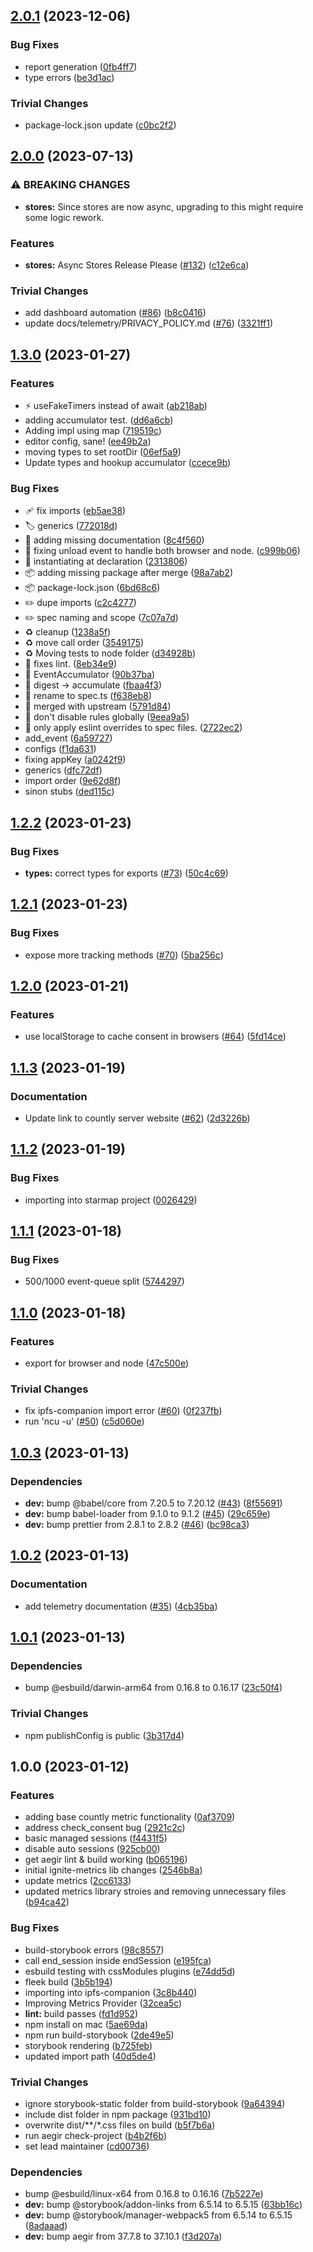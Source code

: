 ## [2.0.1](https://github.com/ipfs-shipyard/ignite-metrics/compare/v2.0.0...v2.0.1) (2023-12-06)


### Bug Fixes

* report generation ([0fb4ff7](https://github.com/ipfs-shipyard/ignite-metrics/commit/0fb4ff7847a46f9703fca96a04f2f51bc69bdd17))
* type errors ([be3d1ac](https://github.com/ipfs-shipyard/ignite-metrics/commit/be3d1ac7c54abf9462b387e34d3d6284ff3cb1ff))


### Trivial Changes

* package-lock.json update ([c0bc2f2](https://github.com/ipfs-shipyard/ignite-metrics/commit/c0bc2f28c635b059e253b08174650beb8cc35033))

## [2.0.0](https://github.com/ipfs-shipyard/ignite-metrics/compare/v1.3.0...v2.0.0) (2023-07-13)


### ⚠ BREAKING CHANGES

* **stores:** Since stores are now async, upgrading to this might require some logic rework.

### Features

* **stores:** Async Stores Release Please ([#132](https://github.com/ipfs-shipyard/ignite-metrics/issues/132)) ([c12e6ca](https://github.com/ipfs-shipyard/ignite-metrics/commit/c12e6cabd0de89da5baf462d3e2183f4b60632ac))


### Trivial Changes

* add dashboard automation ([#86](https://github.com/ipfs-shipyard/ignite-metrics/issues/86)) ([b8c0416](https://github.com/ipfs-shipyard/ignite-metrics/commit/b8c041682ad6f399c91af36ff5a452cec07c88d6))
* update docs/telemetry/PRIVACY_POLICY.md ([#76](https://github.com/ipfs-shipyard/ignite-metrics/issues/76)) ([3321ff1](https://github.com/ipfs-shipyard/ignite-metrics/commit/3321ff18b7f54540fe670e337b62da04cfe54da6))

## [1.3.0](https://github.com/ipfs-shipyard/ignite-metrics/compare/v1.2.2...v1.3.0) (2023-01-27)


### Features

* :zap: useFakeTimers instead of await ([ab218ab](https://github.com/ipfs-shipyard/ignite-metrics/commit/ab218ab00aa7703380ee74898a9da5a25d05f470))
* adding accumulator test. ([dd6a6cb](https://github.com/ipfs-shipyard/ignite-metrics/commit/dd6a6cb5907ee042846aefbcceeb95334d46b3e6))
* Adding impl using map ([719519c](https://github.com/ipfs-shipyard/ignite-metrics/commit/719519cc19703d34bad0d4f8c1f3624ab10d69f9))
* editor config, sane! ([ee49b2a](https://github.com/ipfs-shipyard/ignite-metrics/commit/ee49b2a5531e119ab9f29ee89cb5aa525766069b))
* moving types to set rootDir ([06ef5a9](https://github.com/ipfs-shipyard/ignite-metrics/commit/06ef5a9ec5494309958dbf982ea2315147157d3c))
* Update types and hookup accumulator ([ccece9b](https://github.com/ipfs-shipyard/ignite-metrics/commit/ccece9b0219c2b10caf75053eb38ff18f0ffd32f))


### Bug Fixes

* :adhesive_bandage: fix imports ([eb5ae38](https://github.com/ipfs-shipyard/ignite-metrics/commit/eb5ae38eef9d6d82076f02ca3cf78c528cacfad1))
* :label: generics ([772018d](https://github.com/ipfs-shipyard/ignite-metrics/commit/772018de73649d181e021ba23e6a42a13dcb7c80))
* :memo: adding missing documentation ([8c4f560](https://github.com/ipfs-shipyard/ignite-metrics/commit/8c4f560064fa078927707cb93365efa123fe4a66))
* :necktie: fixing unload event to handle both browser and node. ([c999b06](https://github.com/ipfs-shipyard/ignite-metrics/commit/c999b06ba5d7504d130c88ad9f617219c3860640))
* :necktie: instantiating at declaration ([2313806](https://github.com/ipfs-shipyard/ignite-metrics/commit/2313806726e4edbeb75c06311334c803c0865c5c))
* :package: adding missing package after merge ([98a7ab2](https://github.com/ipfs-shipyard/ignite-metrics/commit/98a7ab2ca3927d19871bc3a0b2af3cd51ce69d6e))
* :package: package-lock.json ([6bd68c6](https://github.com/ipfs-shipyard/ignite-metrics/commit/6bd68c6ea5806832cfca0ad46951919c9b7e5f8c))
* :pencil2: dupe imports ([c2c4277](https://github.com/ipfs-shipyard/ignite-metrics/commit/c2c4277b3e58d01ad2fc7e4320f634f31a4a04d7))
* :pencil2: spec naming and scope ([7c07a7d](https://github.com/ipfs-shipyard/ignite-metrics/commit/7c07a7dcb13a8fb78f70fb51e8edb74c7179849b))
* :recycle: cleanup ([1238a5f](https://github.com/ipfs-shipyard/ignite-metrics/commit/1238a5faaebd9e1dceeca454a263975fa3c79f91))
* :recycle: move call order ([3549175](https://github.com/ipfs-shipyard/ignite-metrics/commit/3549175b248bf0cfa511ba6a1ab855eaa1e38735))
* :recycle: Moving tests to node folder ([d34928b](https://github.com/ipfs-shipyard/ignite-metrics/commit/d34928b12ddaa9f952c8eb1e43ed5d0faa29ed91))
* :rotating_light: fixes lint. ([8eb34e9](https://github.com/ipfs-shipyard/ignite-metrics/commit/8eb34e9421f655bb131b7e9205ff556e94fa8049))
* :test_tube: EventAccumulator ([90b37ba](https://github.com/ipfs-shipyard/ignite-metrics/commit/90b37bae2ff475c8ed29d79f8dc1c18e86b2cd5d))
* :truck: digest -> accumulate ([fbaa4f3](https://github.com/ipfs-shipyard/ignite-metrics/commit/fbaa4f32c8d074cf88174714de057805f57faa54))
* :truck: rename to spec.ts ([f638eb8](https://github.com/ipfs-shipyard/ignite-metrics/commit/f638eb8f144116d056f51a83d5155ed959da83b9))
* :twisted_rightwards_arrows: merged with upstream ([5791d84](https://github.com/ipfs-shipyard/ignite-metrics/commit/5791d846eb17a99ed481efec98d6d6365368ad29))
* :wrench: don't disable rules globally ([9eea9a5](https://github.com/ipfs-shipyard/ignite-metrics/commit/9eea9a57e299479ef4b79e34856724825804b500))
* :wrench: only apply eslint overrides to spec files. ([2722ec2](https://github.com/ipfs-shipyard/ignite-metrics/commit/2722ec2a614859fdc8a09de95e73bc7402f3d10b))
* add_event ([6a59727](https://github.com/ipfs-shipyard/ignite-metrics/commit/6a5972790793054a232a43c278e8c475cb39e811))
* configs ([f1da631](https://github.com/ipfs-shipyard/ignite-metrics/commit/f1da6316903478c9d6f4a1af03c531c57de83ada))
* fixing appKey ([a0242f9](https://github.com/ipfs-shipyard/ignite-metrics/commit/a0242f9b57998039bad38d41bb8e1a7d98e5896c))
* generics ([dfc72df](https://github.com/ipfs-shipyard/ignite-metrics/commit/dfc72df6909e822198f45e0445237cc68bcc77fc))
* import order ([9e62d8f](https://github.com/ipfs-shipyard/ignite-metrics/commit/9e62d8fdaea19d46a12922e0c12adfe607f89e52))
* sinon stubs ([ded115c](https://github.com/ipfs-shipyard/ignite-metrics/commit/ded115cec845e14a7225b92d9af60dda7aca34bc))

## [1.2.2](https://github.com/ipfs-shipyard/ignite-metrics/compare/v1.2.1...v1.2.2) (2023-01-23)


### Bug Fixes

* **types:** correct types for exports ([#73](https://github.com/ipfs-shipyard/ignite-metrics/issues/73)) ([50c4c69](https://github.com/ipfs-shipyard/ignite-metrics/commit/50c4c695e659d7c79b60aa0707fed92245f27f43))

## [1.2.1](https://github.com/ipfs-shipyard/ignite-metrics/compare/v1.2.0...v1.2.1) (2023-01-23)


### Bug Fixes

* expose more tracking methods ([#70](https://github.com/ipfs-shipyard/ignite-metrics/issues/70)) ([5ba256c](https://github.com/ipfs-shipyard/ignite-metrics/commit/5ba256c53680995d5f6bccba72c9923aacaa9807))

## [1.2.0](https://github.com/ipfs-shipyard/ignite-metrics/compare/v1.1.3...v1.2.0) (2023-01-21)


### Features

* use localStorage to cache consent in browsers ([#64](https://github.com/ipfs-shipyard/ignite-metrics/issues/64)) ([5fd14ce](https://github.com/ipfs-shipyard/ignite-metrics/commit/5fd14ce8f714930a562108029a78490cfc099d51))

## [1.1.3](https://github.com/ipfs-shipyard/ignite-metrics/compare/v1.1.2...v1.1.3) (2023-01-19)


### Documentation

* Update link to countly server website ([#62](https://github.com/ipfs-shipyard/ignite-metrics/issues/62)) ([2d3226b](https://github.com/ipfs-shipyard/ignite-metrics/commit/2d3226be46dab73ad2d5ecedaeabd094581a0d0c))

## [1.1.2](https://github.com/ipfs-shipyard/ignite-metrics/compare/v1.1.1...v1.1.2) (2023-01-19)


### Bug Fixes

* importing into starmap project ([0026429](https://github.com/ipfs-shipyard/ignite-metrics/commit/0026429ae69344eed3999703ff3b233d9862847a))

## [1.1.1](https://github.com/ipfs-shipyard/ignite-metrics/compare/v1.1.0...v1.1.1) (2023-01-18)


### Bug Fixes

* 500/1000 event-queue split ([5744297](https://github.com/ipfs-shipyard/ignite-metrics/commit/5744297c941bdf6912b41a2c4569444b92fe8203))

## [1.1.0](https://github.com/ipfs-shipyard/ignite-metrics/compare/v1.0.3...v1.1.0) (2023-01-18)


### Features

* export for browser and node ([47c500e](https://github.com/ipfs-shipyard/ignite-metrics/commit/47c500ea403a2d61e39a9698ae6d97ad23dd2819))


### Trivial Changes

* fix ipfs-companion import error ([#60](https://github.com/ipfs-shipyard/ignite-metrics/issues/60)) ([0f237fb](https://github.com/ipfs-shipyard/ignite-metrics/commit/0f237fb905523d117fb033aa0baade6c2cef8730))
* run 'ncu -u' ([#50](https://github.com/ipfs-shipyard/ignite-metrics/issues/50)) ([c5d060e](https://github.com/ipfs-shipyard/ignite-metrics/commit/c5d060eb5976e15b85c766a506fae038f38060ba))

## [1.0.3](https://github.com/ipfs-shipyard/ignite-metrics/compare/v1.0.2...v1.0.3) (2023-01-13)


### Dependencies

* **dev:** bump @babel/core from 7.20.5 to 7.20.12 ([#43](https://github.com/ipfs-shipyard/ignite-metrics/issues/43)) ([8f55691](https://github.com/ipfs-shipyard/ignite-metrics/commit/8f55691f96ffe1e620d92b9a1e05d7b4032f33e8))
* **dev:** bump babel-loader from 9.1.0 to 9.1.2 ([#45](https://github.com/ipfs-shipyard/ignite-metrics/issues/45)) ([29c659e](https://github.com/ipfs-shipyard/ignite-metrics/commit/29c659e8da4391f2e5310ebc51b81c93bcd3d3f5))
* **dev:** bump prettier from 2.8.1 to 2.8.2 ([#46](https://github.com/ipfs-shipyard/ignite-metrics/issues/46)) ([bc98ca3](https://github.com/ipfs-shipyard/ignite-metrics/commit/bc98ca30eec79dd1589fef163e79fade707a6546))

## [1.0.2](https://github.com/ipfs-shipyard/ignite-metrics/compare/v1.0.1...v1.0.2) (2023-01-13)


### Documentation

* add telemetry documentation ([#35](https://github.com/ipfs-shipyard/ignite-metrics/issues/35)) ([4cb35ba](https://github.com/ipfs-shipyard/ignite-metrics/commit/4cb35bab8642693dd8226f1870fe777c3f8e78c3))

## [1.0.1](https://github.com/ipfs-shipyard/ignite-metrics/compare/v1.0.0...v1.0.1) (2023-01-13)


### Dependencies

* bump @esbuild/darwin-arm64 from 0.16.8 to 0.16.17 ([23c50f4](https://github.com/ipfs-shipyard/ignite-metrics/commit/23c50f4a2e451b5eac3df9432a56a7fe93157299))


### Trivial Changes

* npm publishConfig is public ([3b317d4](https://github.com/ipfs-shipyard/ignite-metrics/commit/3b317d4dd254b5d1b755c57e4b782b67351e5d2a))

## 1.0.0 (2023-01-12)


### Features

* adding base countly metric functionality ([0af3709](https://github.com/ipfs-shipyard/ignite-metrics/commit/0af37095de016da7fdd726c73be74a1884c4cc93))
* address check_consent bug ([2921c2c](https://github.com/ipfs-shipyard/ignite-metrics/commit/2921c2cf1321fb3d1c4970f6eb5dd82d811ca18e))
* basic managed sessions ([f4431f5](https://github.com/ipfs-shipyard/ignite-metrics/commit/f4431f59ce363c898affd4171eed979ede24e514))
* disable auto sessions ([925cb00](https://github.com/ipfs-shipyard/ignite-metrics/commit/925cb00606b741e554cdc939300307be1dd36e15))
* get aegir lint & build working ([b065196](https://github.com/ipfs-shipyard/ignite-metrics/commit/b0651966c496a4502bae11abc88d1c7610604f41))
* initial ignite-metrics lib changes ([2546b8a](https://github.com/ipfs-shipyard/ignite-metrics/commit/2546b8a7de9114f3e6903894d29f251276cef035))
* update metrics ([2cc6133](https://github.com/ipfs-shipyard/ignite-metrics/commit/2cc6133c70db56639d66fc2aa527a5eb5296880f))
* updated metrics library stroies and removing unnecessary files ([b94ca42](https://github.com/ipfs-shipyard/ignite-metrics/commit/b94ca42794fa49580953261315ff37822d2f3118))


### Bug Fixes

* build-storybook errors ([98c8557](https://github.com/ipfs-shipyard/ignite-metrics/commit/98c8557eb4a331c09d5e0c6145d66d7152753985))
* call end_session inside endSession ([e195fca](https://github.com/ipfs-shipyard/ignite-metrics/commit/e195fcae9c3bd263e8c0c0c4ed67645a6a11130c))
* esbuild testing with cssModules plugins ([e74dd5d](https://github.com/ipfs-shipyard/ignite-metrics/commit/e74dd5d200c8d831144635979ffb6862d54b9f49))
* fleek build ([3b5b194](https://github.com/ipfs-shipyard/ignite-metrics/commit/3b5b194b5a5d271c97f938f6d754685a1452b5a7))
* importing into ipfs-companion ([3c8b440](https://github.com/ipfs-shipyard/ignite-metrics/commit/3c8b440ffdb5aea9f6e6c4ff0baa6b67663f9712))
* Improving Metrics Provider ([32cea5c](https://github.com/ipfs-shipyard/ignite-metrics/commit/32cea5c5a12e4c74f702ef4a9e8502fcdfa4f919))
* **lint:** build passes ([fd1d952](https://github.com/ipfs-shipyard/ignite-metrics/commit/fd1d95276a6ba38f554ed3a077dc5e7be9fb5e82))
* npm install on mac ([5ae69da](https://github.com/ipfs-shipyard/ignite-metrics/commit/5ae69da710471ba9acee08c8c73f48797061d5ee))
* npm run build-storybook ([2de49e5](https://github.com/ipfs-shipyard/ignite-metrics/commit/2de49e523ae4687c3c8fb1b524b6df5f7e8c4b56))
* storybook rendering ([b725feb](https://github.com/ipfs-shipyard/ignite-metrics/commit/b725feb4146dad028f64d2a53f671fad60b63eda))
* updated import path ([40d5de4](https://github.com/ipfs-shipyard/ignite-metrics/commit/40d5de46d1780761bc32a7c1293fcef7ff951c4c))


### Trivial Changes

* ignore storybook-static folder from build-storybook ([9a64394](https://github.com/ipfs-shipyard/ignite-metrics/commit/9a643946f83705cc0ffe8a9aefb8e90ec3e6bd7e))
* include dist folder in npm package ([931bd10](https://github.com/ipfs-shipyard/ignite-metrics/commit/931bd10a06ff99dcab1ac89a15866ff5cb681e15))
* overwrite dist/**/*.css files on build ([b5f7b6a](https://github.com/ipfs-shipyard/ignite-metrics/commit/b5f7b6a91026833f440985325a967649c8773663))
* run aegir check-project ([b4b2f6b](https://github.com/ipfs-shipyard/ignite-metrics/commit/b4b2f6b019b0089f18c9413033a91478f0bf4984))
* set lead maintainer ([cd00736](https://github.com/ipfs-shipyard/ignite-metrics/commit/cd00736c162049fccfd68e09379eaecf89b3eb33))


### Dependencies

* bump @esbuild/linux-x64 from 0.16.8 to 0.16.16 ([7b5227e](https://github.com/ipfs-shipyard/ignite-metrics/commit/7b5227e2c5ec1ce86be2135b9849f1e8f3d0df1e))
* **dev:** bump @storybook/addon-links from 6.5.14 to 6.5.15 ([63bb16c](https://github.com/ipfs-shipyard/ignite-metrics/commit/63bb16c1d972e015aea9048945e8e3a3eba55625))
* **dev:** bump @storybook/manager-webpack5 from 6.5.14 to 6.5.15 ([8adaaad](https://github.com/ipfs-shipyard/ignite-metrics/commit/8adaaadbed99301d42981143f01a92c0e9589bed))
* **dev:** bump aegir from 37.7.8 to 37.10.1 ([f3d207a](https://github.com/ipfs-shipyard/ignite-metrics/commit/f3d207ad3afd3d2e58464b7236cb8d33f4da9184))
